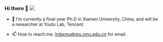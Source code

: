 ### Hi there 👋 ![]( https://visitor-badge.glitch.me/badge?page_id=lmbxmu.homepage)



- 🔭 I’m currently a final-year Ph.D in Xiamen University, China, and will be a researcher at Youtu Lab, Tencent.

- 📫 How to reach me: lmbxmu@stu.xmu.edu.cn for email.
